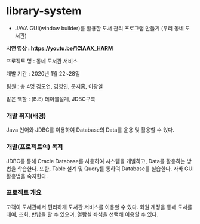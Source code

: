 # library-system
- JAVA GUI(window builder)를 활용한 도서 관리 프로그램 만들기 (우리 동네 도서관)

**시연 영상 : https://youtu.be/1ClAAX_HARM**

프로젝트 명 : 동네 도서관 서비스

개발 기간 : 2020년 1월 22~28일

팀원 : 총 4명 김도연, 김영인, 문지홍, 이광일

맡은 역할 : (B.E) 테이블설계, JDBC구축

### 개발 취지(배경) 
Java 언어와 JDBC를 이용하여 Database의 Data를 운용 및 활용할 수 있다.

### 개발(프로젝트의) 목적
 JDBC를 통해 Oracle Database를 사용하여 시스템을 개발하고, Data를 활용하는 방법을 학습한다. 또한, Table 설계 및 Query를 통하여 Database를 실습한다. 자바 GUI 활용법을 숙지한다.
 
### 프로젝트 개요
고객이 도서관에서 편리하게 도서관 서비스를 이용할 수 있다. 회원 계정을 통해 도서를 대여, 조회, 반납을 할 수 있으며, 열람실 좌석을 선택해 이용할 수 있다.
